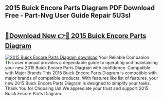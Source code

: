 ## 2015 Buick Encore Parts Diagram PDF Download Free - Part-Nvg User Guide Repair 5U3sI

# <h2><a href="http://dfm9ex.blite.top/?on=2015+Buick+Encore+Parts+Diagram">🔗Download New 👉🔴 2015 Buick Encore Parts Diagram</a></h2>

[![2015 Buick Encore Parts Diagram download](https://i.imgur.com/lujVjoI.png)](http://dfm9ex.blite.top/?on=2015+Buick+Encore+Parts+Diagram)
Your Reliable Companion This user manual provides a dependable guide to operating and maintaining your new 2015 Buick Encore Parts Diagram with confidence. Compatible with Major Brands This 2015 Buick Encore Parts Diagram is compatible with major brands of compatible products. With features like list of features, your new 2015 Buick Encore Parts Diagram is designed to simplify your tasks. Thank You for Choosing Us! We appreciate your trust and support 2015 Buick Encore Parts Diagram.

